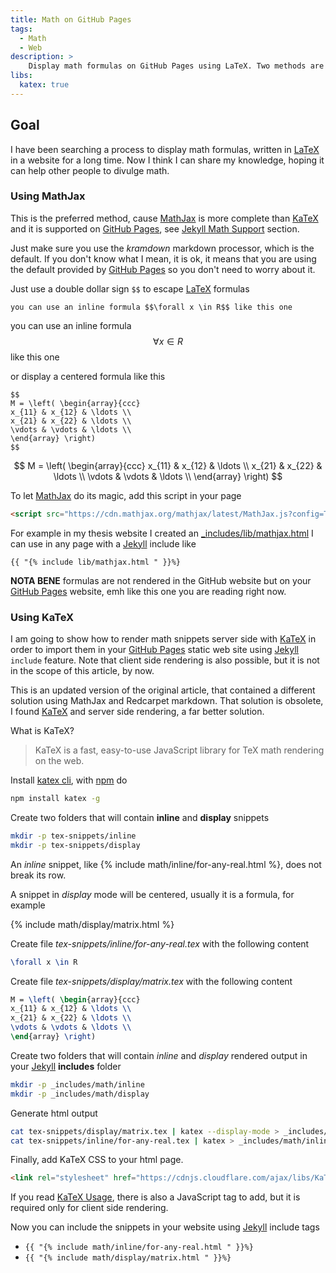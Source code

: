```yaml
---
title: Math on GitHub Pages
tags:
  - Math
  - Web
description: >
    Display math formulas on GitHub Pages using LaTeX. Two methods are described, one using MathJax to render formulas client side, and other using KaTeX to render formulas server side.
libs:
  katex: true
---
```


## Goal

I have been searching a process to display math formulas, written in [LaTeX]
in a website for a long time. Now I think I can share my knowledge, hoping it
can help other people to divulge math.

### Using MathJax

This is the preferred method, cause [MathJax] is more complete than [KaTeX] and it is supported on [GitHub Pages][gh-pages], see [Jekyll Math Support](https://jekyllrb.com/docs/extras/#math-support) section.

Just make sure you use the *kramdown* markdown processor, which is the default. If you don't know what I mean, it is ok, it means that you are using the default provided by [GitHub Pages][gh-pages] so you don't need to worry about it.

Just use a double dollar sign `$$` to escape [LaTeX] formulas

```
you can use an inline formula $$\forall x \in R$$ like this one
```

you can use an inline formula $$\forall x \in R$$ like this one

or display a centered formula like this

```
$$
M = \left( \begin{array}{ccc}
x_{11} & x_{12} & \ldots \\
x_{21} & x_{22} & \ldots \\
\vdots & \vdots & \ldots \\
\end{array} \right)
$$
```

$$
M = \left( \begin{array}{ccc}
x_{11} & x_{12} & \ldots \\
x_{21} & x_{22} & \ldots \\
\vdots & \vdots & \ldots \\
\end{array} \right)
$$

To let [MathJax] do its magic, add this script in your page

```html
<script src="https://cdn.mathjax.org/mathjax/latest/MathJax.js?config=TeX-AMS-MML_HTMLorMML" type="text/javascript"></script>
```

<script src="https://cdn.mathjax.org/mathjax/latest/MathJax.js?config=TeX-AMS-MML_HTMLorMML" type="text/javascript"></script>

For example in my thesis website I created an [_includes/lib/mathjax.html](https://github.com/fibo/Sul-problema-di-Apollonio/blob/master/_includes/lib/mathjax.html) I can use in any page with a [Jekyll] include like

```
{{ "{% include lib/mathjax.html " }}%}
```

**NOTA BENE** formulas are not rendered in the GitHub website but on your [GitHub Pages][gh-pages] website, emh like this one you are reading right now.

### Using KaTeX

I am going to show how to render math snippets server side with [KaTeX][KaTeX]
in order to import them in your [GitHub Pages][gh-pages] static web site using
[Jekyll][Jekyll] `include` feature.
Note that client side rendering is also possible, but it is not in the scope of
this article, by now.

This is an updated version of the original article, that contained a different
solution using MathJax and Redcarpet markdown. That solution is obsolete, I found
[KaTeX][KaTeX] and server side rendering, a far better solution.

What is KaTeX?

> KaTeX is a fast, easy-to-use JavaScript library for TeX math rendering on the web.

Install [katex cli][katex], with [npm][npm] do

```bash
npm install katex -g
```

Create two folders that will contain **inline** and **display** snippets

```bash
mkdir -p tex-snippets/inline
mkdir -p tex-snippets/display
```

An *inline* snippet, like {% include math/inline/for-any-real.html %}, does not break its row.

A snippet in *display* mode will be centered, usually it is a formula, for example

{% include math/display/matrix.html %}

Create file *tex-snippets/inline/for-any-real.tex* with the following content

```tex
\forall x \in R
```

Create file *tex-snippets/display/matrix.tex* with the following content

```tex
M = \left( \begin{array}{ccc}
x_{11} & x_{12} & \ldots \\
x_{21} & x_{22} & \ldots \\
\vdots & \vdots & \ldots \\
\end{array} \right)
```

Create two folders that will contain *inline* and *display* rendered output in your
[Jekyll][Jekyll] **includes** folder

```bash
mkdir -p _includes/math/inline
mkdir -p _includes/math/display
```

Generate html output

```bash
cat tex-snippets/display/matrix.tex | katex --display-mode > _includes/math/display/matrix.html
cat tex-snippets/inline/for-any-real.tex | katex > _includes/math/inline/for-any-real.html
```

Finally, add KaTeX CSS to your html page.

```html
<link rel="stylesheet" href="https://cdnjs.cloudflare.com/ajax/libs/KaTeX/0.5.1/katex.min.css">
```

If you read [KaTeX Usage][KaTexUsage], there is also a JavaScript tag to add, but
it is required only for client side rendering.

Now you can include the snippets in your website using [Jekyll][Jekyll] include tags

* `{{ "{% include math/inline/for-any-real.html " }}%}`
* `{{ "{% include math/display/matrix.html " }}%}`

[algebra]: http://g14n.info/algebra "algebra"
[LaTeX]: http://www.latex-project.org/ "LaTeX"
[gh-pages]: https://pages.github.com/ "GitHub Pages"
[KaTeX]: https://khan.github.io/KaTeX/ "KaTeX"
[Jekyll]: http://jekyllrb.com/ "Jekyll"
[npm]: https://www.npmjs.com/ "npm"
[KaTexUsage]: https://github.com/Khan/KaTeX#usage "KaTex Usage"
[katex]: https://www.npmjs.com/package/katex "katex cli"
[MathJax]: https://www.mathjax.org/ "MathJax"

